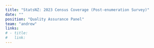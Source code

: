 ```yaml
---
title: "StatsNZ: 2023 Census Coverage (Post-enumeration Survey)"
date: ""
position: "Quality Assurance Panel"
team: "andrew"
links:
# - title:
#   link:
---
```

